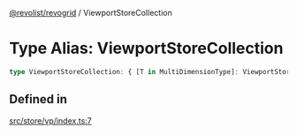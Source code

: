 [@revolist/revogrid](README.md) / ViewportStoreCollection

# Type Alias: ViewportStoreCollection

```ts
type ViewportStoreCollection: { [T in MultiDimensionType]: ViewportStore };
```

## Defined in

[src/store/vp/index.ts:7](https://github.com/revolist/revogrid/blob/20b33a0db6e2f2e1c06bc58b03fe68189a928a64/src/store/vp/index.ts#L7)

